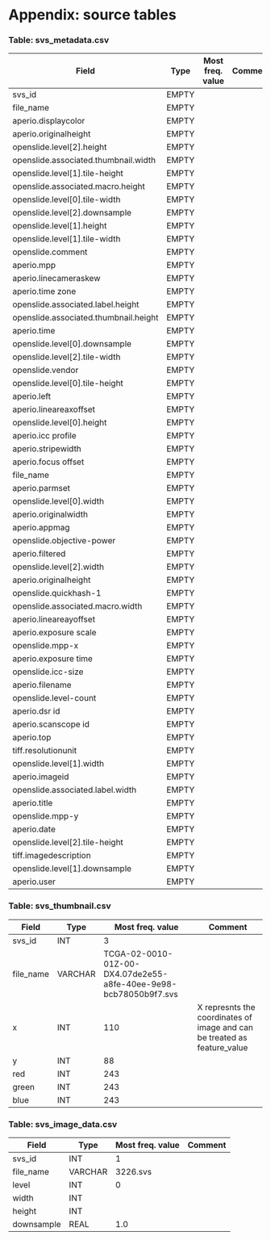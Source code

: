 # Appendix: source tables

### Table: svs_metadata.csv

| Field | Type | Most freq. value | Comment |
| --- | --- | --- | --- |
| svs_id | EMPTY |  |  |
| file_name | EMPTY |  |  |
| aperio.displaycolor | EMPTY |  |  |
| aperio.originalheight | EMPTY |  |  |
| openslide.level[2].height | EMPTY |  |  |
| openslide.associated.thumbnail.width | EMPTY |  |  |
| openslide.level[1].tile-height | EMPTY |  |  |
| openslide.associated.macro.height | EMPTY |  |  |
| openslide.level[0].tile-width | EMPTY |  |  |
| openslide.level[2].downsample | EMPTY |  |  |
| openslide.level[1].height | EMPTY |  |  |
| openslide.level[1].tile-width | EMPTY |  |  |
| openslide.comment | EMPTY |  |  |
| aperio.mpp | EMPTY |  |  |
| aperio.linecameraskew | EMPTY |  |  |
| aperio.time zone | EMPTY |  |  |
| openslide.associated.label.height | EMPTY |  |  |
| openslide.associated.thumbnail.height | EMPTY |  |  |
| aperio.time | EMPTY |  |  |
| openslide.level[0].downsample | EMPTY |  |  |
| openslide.level[2].tile-width | EMPTY |  |  |
| openslide.vendor | EMPTY |  |  |
| openslide.level[0].tile-height | EMPTY |  |  |
| aperio.left | EMPTY |  |  |
| aperio.lineareaxoffset | EMPTY |  |  |
| openslide.level[0].height | EMPTY |  |  |
| aperio.icc profile | EMPTY |  |  |
| aperio.stripewidth | EMPTY |  |  |
| aperio.focus offset | EMPTY |  |  |
| file_name | EMPTY |  |  |
| aperio.parmset | EMPTY |  |  |
| openslide.level[0].width | EMPTY |  |  |
| aperio.originalwidth | EMPTY |  |  |
| aperio.appmag | EMPTY |  |  |
| openslide.objective-power | EMPTY |  |  |
| aperio.filtered | EMPTY |  |  |
| openslide.level[2].width | EMPTY |  |  |
| aperio.originalheight | EMPTY |  |  |
| openslide.quickhash-1 | EMPTY |  |  |
| openslide.associated.macro.width | EMPTY |  |  |
| aperio.lineareayoffset | EMPTY |  |  |
| aperio.exposure scale | EMPTY |  |  |
| openslide.mpp-x | EMPTY |  |  |
| aperio.exposure time | EMPTY |  |  |
| openslide.icc-size | EMPTY |  |  |
| aperio.filename | EMPTY |  |  |
| openslide.level-count | EMPTY |  |  |
| aperio.dsr id | EMPTY |  |  |
| aperio.scanscope id | EMPTY |  |  |
| aperio.top | EMPTY |  |  |
| tiff.resolutionunit | EMPTY |  |  |
| openslide.level[1].width | EMPTY |  |  |
| aperio.imageid | EMPTY |  |  |
| openslide.associated.label.width | EMPTY |  |  |
| aperio.title | EMPTY |  |  |
| openslide.mpp-y | EMPTY |  |  |
| aperio.date | EMPTY |  |  |
| openslide.level[2].tile-height | EMPTY |  |  |
| tiff.imagedescription | EMPTY |  |  |
| openslide.level[1].downsample | EMPTY |  |  |
| aperio.user | EMPTY |  |  |

### Table: svs_thumbnail.csv

| Field | Type | Most freq. value | Comment |
| --- | --- | --- | --- |
| svs_id | INT | 3 |  |
| file_name | VARCHAR | TCGA-02-0010-01Z-00-DX4.07de2e55-a8fe-40ee-9e98-bcb78050b9f7.svs |  |
| x | INT | 110 | X represnts the coordinates of image and can be treated as feature_value |
| y | INT | 88 |  |
| red | INT | 243 |  |
| green | INT | 243 |  |
| blue | INT | 243 |  |

### Table: svs_image_data.csv

| Field | Type | Most freq. value | Comment |
| --- | --- | --- | --- |
| svs_id | INT | 1 |  |
| file_name | VARCHAR | 3226.svs |  |
| level | INT | 0 |  |
| width | INT |  |  |
| height | INT |  |  |
| downsample | REAL | 1.0 |  |

